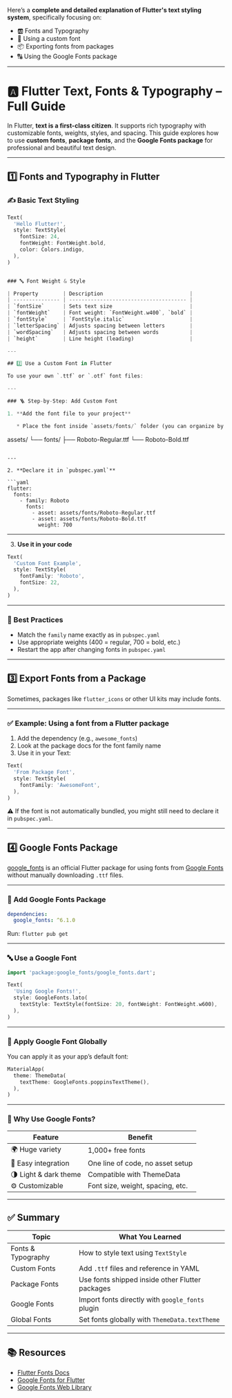 Here’s a **complete and detailed explanation of Flutter's text styling system**, specifically focusing on:

* 🆎 Fonts and Typography
* 🧩 Using a custom font
* 📦 Exporting fonts from packages
* 🔠 Using the Google Fonts package

---

# 🅰️ Flutter Text, Fonts & Typography – Full Guide

In Flutter, **text is a first-class citizen**. It supports rich typography with customizable fonts, weights, styles, and spacing. This guide explores how to use **custom fonts**, **package fonts**, and the **Google Fonts package** for professional and beautiful text design.

---

## 1️⃣ Fonts and Typography in Flutter

### ✍️ Basic Text Styling

```dart
Text(
  'Hello Flutter!',
  style: TextStyle(
    fontSize: 24,
    fontWeight: FontWeight.bold,
    color: Colors.indigo,
  ),
)


### 🔤 Font Weight & Style

| Property        | Description                            |
| --------------- | -------------------------------------- |
| `fontSize`      | Sets text size                         |
| `fontWeight`    | Font weight: `FontWeight.w400`, `bold` |
| `fontStyle`     | `FontStyle.italic`                     |
| `letterSpacing` | Adjusts spacing between letters        |
| `wordSpacing`   | Adjusts spacing between words          |
| `height`        | Line height (leading)                  |

---

## 2️⃣ Use a Custom Font in Flutter

To use your own `.ttf` or `.otf` font files:

---

### 🪜 Step-by-Step: Add Custom Font

1. **Add the font file to your project**

   * Place the font inside `assets/fonts/` folder (you can organize by family name).

```
assets/
└── fonts/
    ├── Roboto-Regular.ttf
    └── Roboto-Bold.ttf
```

---

2. **Declare it in `pubspec.yaml`**

```yaml
flutter:
  fonts:
    - family: Roboto
      fonts:
        - asset: assets/fonts/Roboto-Regular.ttf
        - asset: assets/fonts/Roboto-Bold.ttf
          weight: 700
```

---

3. **Use it in your code**

```dart
Text(
  'Custom Font Example',
  style: TextStyle(
    fontFamily: 'Roboto',
    fontSize: 22,
  ),
)
```

---

### 🎯 Best Practices

* Match the `family` name exactly as in `pubspec.yaml`
* Use appropriate weights (400 = regular, 700 = bold, etc.)
* Restart the app after changing fonts in `pubspec.yaml`

---

## 3️⃣ Export Fonts from a Package

Sometimes, packages like `flutter_icons` or other UI kits may include fonts.

---

### ✅ Example: Using a font from a Flutter package

1. Add the dependency (e.g., `awesome_fonts`)
2. Look at the package docs for the font family name
3. Use it in your Text:

```dart
Text(
  'From Package Font',
  style: TextStyle(
    fontFamily: 'AwesomeFont',
  ),
)
```

⚠️ If the font is not automatically bundled, you might still need to declare it in `pubspec.yaml`.

---

## 4️⃣ Google Fonts Package

[google\_fonts](https://pub.dev/packages/google_fonts) is an official Flutter package for using fonts from [Google Fonts](https://fonts.google.com) without manually downloading `.ttf` files.

---

### 🚀 Add Google Fonts Package

```yaml
dependencies:
  google_fonts: ^6.1.0
```

Run: `flutter pub get`

---

### 🔤 Use a Google Font

```dart
import 'package:google_fonts/google_fonts.dart';

Text(
  'Using Google Fonts!',
  style: GoogleFonts.lato(
    textStyle: TextStyle(fontSize: 20, fontWeight: FontWeight.w600),
  ),
)
```

---

### 🎯 Apply Google Font Globally

You can apply it as your app’s default font:

```dart
MaterialApp(
  theme: ThemeData(
    textTheme: GoogleFonts.poppinsTextTheme(),
  ),
)
```

---

### 🧠 Why Use Google Fonts?

| Feature               | Benefit                          |
| --------------------- | -------------------------------- |
| 🌍 Huge variety       | 1,000+ free fonts                |
| 🔁 Easy integration   | One line of code, no asset setup |
| 🌗 Light & dark theme | Compatible with ThemeData        |
| ⚙️ Customizable       | Font size, weight, spacing, etc. |

---

## ✅ Summary

| Topic              | What You Learned                                 |
| ------------------ | ------------------------------------------------ |
| Fonts & Typography | How to style text using `TextStyle`              |
| Custom Fonts       | Add `.ttf` files and reference in YAML           |
| Package Fonts      | Use fonts shipped inside other Flutter packages  |
| Google Fonts       | Import fonts directly with `google_fonts` plugin |
| Global Fonts       | Set fonts globally with `ThemeData.textTheme`    |

---

## 📚 Resources

* [Flutter Fonts Docs](https://docs.flutter.dev/cookbook/design/fonts)
* [Google Fonts for Flutter](https://pub.dev/packages/google_fonts)
* [Google Fonts Web Library](https://fonts.google.com)

 
